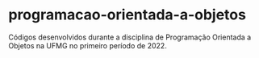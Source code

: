 # programacao-orientada-a-objetos

Códigos desenvolvidos durante a disciplina de Programação Orientada a Objetos na UFMG no primeiro período de 2022.